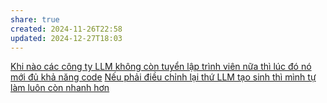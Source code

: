 ```yaml
---
share: true
created: 2024-11-26T22:58
updated: 2024-12-27T18:03
---
```

[Khi nào các công ty LLM không còn tuyển lập trình viên nữa thì lúc đó nó mới đủ khả năng code](../Gi%E1%BB%9Bi%20h%E1%BA%A1n/L%E1%BA%ADp%20tr%C3%ACnh/Khi%20n%C3%A0o%20c%C3%A1c%20c%C3%B4ng%20ty%20LLM%20kh%C3%B4ng%20c%C3%B2n%20tuy%E1%BB%83n%20l%E1%BA%ADp%20tr%C3%ACnh%20vi%C3%AAn%20n%E1%BB%AFa%20th%C3%AC%20l%C3%BAc%20%C4%91%C3%B3%20n%C3%B3%20m%E1%BB%9Bi%20%C4%91%E1%BB%A7%20kh%E1%BA%A3%20n%C4%83ng%20code.md)
[Nếu phải điều chỉnh lại thứ LLM tạo sinh thì mình tự làm luôn còn nhanh hơn](../Gi%E1%BB%9Bi%20h%E1%BA%A1n/N%E1%BA%BFu%20ph%E1%BA%A3i%20%C4%91i%E1%BB%81u%20ch%E1%BB%89nh%20l%E1%BA%A1i%20th%E1%BB%A9%20LLM%20t%E1%BA%A1o%20sinh%20th%C3%AC%20m%C3%ACnh%20t%E1%BB%B1%20l%C3%A0m%20lu%C3%B4n%20c%C3%B2n%20nhanh%20h%C6%A1n.md)